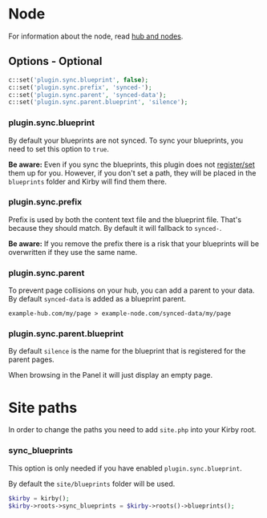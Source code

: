 # Node

For information about the node, read [hub and nodes](hub-nodes.md).

## Options - Optional

```php
c::set('plugin.sync.blueprint', false);
c::set('plugin.sync.prefix', 'synced-');
c::set('plugin.sync.parent', 'synced-data');
c::set('plugin.sync.parent.blueprint', 'silence');
```

### plugin.sync.blueprint

By default your blueprints are not synced. To sync your blueprints, you need to set this option to `true`.

**Be aware:** Even if you sync the blueprints, this plugin does not [register/set](https://getkirby.com/docs/developer-guide/plugins/registry) them up for you. However, if you don't set a path, they will be placed in the `blueprints` folder and Kirby will find them there.

### plugin.sync.prefix

Prefix is used by both the content text file and the blueprint file. That's because they should match. By default it will fallback to `synced-`.

**Be aware:** If you remove the prefix there is a risk that your blueprints will be overwritten if they use the same name.

### plugin.sync.parent

To prevent page collisions on your hub, you can add a parent to your data. By default `synced-data` is added as a blueprint parent.

```text
example-hub.com/my/page > example-node.com/synced-data/my/page
```

### plugin.sync.parent.blueprint

By default `silence` is the name for the blueprint that is registered for the parent pages.

When browsing in the Panel it will just display an empty page.

# Site paths

In order to change the paths you need to add `site.php` into your Kirby root.

### sync_blueprints

This option is only needed if you have enabled `plugin.sync.blueprint`.

By default the `site/blueprints` folder will be used.

```php
$kirby = kirby();
$kirby->roots->sync_blueprints = $kirby->roots()->blueprints();
```